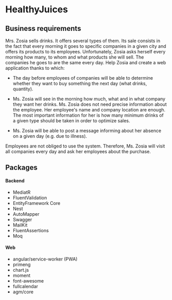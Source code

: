# HealthyJuices

## Business requirements

Mrs. Zosia sells drinks. It offers several types of them. Its sale consists in the fact that every morning it goes to specific companies in a given city and offers its products to its employees. Unfortunately, Zosia asks herself every morning how many, to whom and what products she will sell. The companies he goes to are the same every day. Help Zosia and create a web application thanks to which:

- The day before employees of companies will be able to determine whether they want to buy something the next day (what drinks, quantity).

- Ms. Zosia will see in the morning how much, what and in what company they want her drinks. Ms. Zosia does not need precise information about the employee. Her employee's name and company location are enough. The most important information for her is how many minimum drinks of a given type should be taken in order to optimize sales.

- Ms. Zosia will be able to post a message informing about her absence on a given day (e.g. due to illness).

Employees are not obliged to use the system. Therefore, Ms. Zosia will visit all companies every day and ask her employees about the purchase.

## Packages

#### Backend

- MediatR
- FluentValidation
- EntityFramework Core
- Nest
- AutoMapper
- Swagger
- MailKit
- FluentAssertions
- Moq

#### Web

- angular/service-worker (PWA)
- primeng
- chart.js
- moment
- font-awesome
- fullcalendar
- agm/core